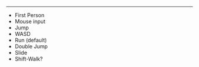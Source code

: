 
---

- First Person
- Mouse input
- Jump
- WASD
- Run (default)
- Double Jump
- Slide
- Shift-Walk?
